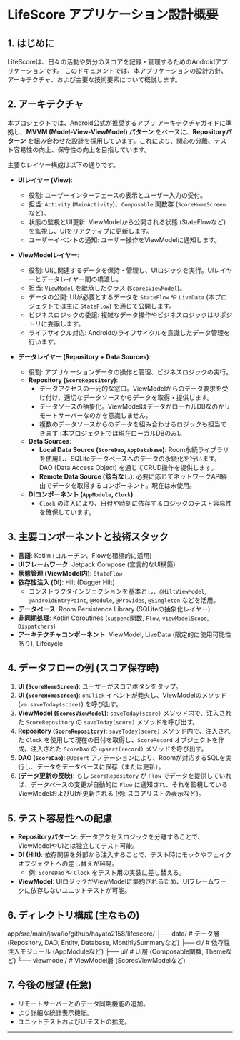 # LifeScore アプリケーション設計概要

## 1. はじめに

LifeScoreは、日々の活動や気分のスコアを記録・管理するためのAndroidアプリケーションです。
このドキュメントでは、本アプリケーションの設計方針、アーキテクチャ、および主要な技術要素について概説します。

## 2. アーキテクチャ

本プロジェクトでは、Android公式が推奨するアプリ アーキテクチャガイドに準拠し、**MVVM (Model-View-ViewModel) パターン** をベースに、**Repositoryパターン** を組み合わせた設計を採用しています。これにより、関心の分離、テスト容易性の向上、保守性の向上を目指しています。

主要なレイヤー構成は以下の通りです。

*   **UIレイヤー (View)**:
    *   役割: ユーザーインターフェースの表示とユーザー入力の受付。
    *   担当: `Activity` (`MainActivity`)、`Composable` 関数群 (`ScoreHomeScreen` など)。
    *   状態の監視とUI更新: ViewModelから公開される状態 (StateFlowなど) を監視し、UIをリアクティブに更新します。
    *   ユーザーイベントの通知: ユーザー操作をViewModelに通知します。

*   **ViewModelレイヤー**:
    *   役割: UIに関連するデータを保持・管理し、UIロジックを実行。UIレイヤーとデータレイヤー間の橋渡し。
    *   担当: `ViewModel` を継承したクラス (`ScoresViewModel`)。
    *   データの公開: UIが必要とするデータを `StateFlow` や `LiveData` (本プロジェクトでは主に `StateFlow`) を通じて公開します。
    *   ビジネスロジックの委譲: 複雑なデータ操作やビジネスロジックはリポジトリに委譲します。
    *   ライフサイクル対応: Androidのライフサイクルを意識したデータ管理を行います。

*   **データレイヤー (Repository + Data Sources)**:
    *   役割: アプリケーションデータの操作と管理、ビジネスロジックの実行。
    *   **Repository (`ScoreRepository`)**:
        *   データアクセスの一元的な窓口。ViewModelからのデータ要求を受け付け、適切なデータソースからデータを取得・提供します。
        *   データソースの抽象化。ViewModelはデータがローカルDBなのかリモートサーバーなのかを意識しません。
        *   複数のデータソースからのデータを組み合わせるロジックも担当できます (本プロジェクトでは現在ローカルDBのみ)。
    *   **Data Sources**:
        *   **Local Data Source (`ScoreDao`, `AppDatabase`)**: Room永続ライブラリを使用し、SQLiteデータベースへのデータの永続化を行います。DAO (Data Access Object) を通じてCRUD操作を提供します。
        *   **Remote Data Source (該当なし)**: 必要に応じてネットワークAPI経由でデータを取得するコンポーネント。現在は未使用。
    *   **DIコンポーネント (`AppModule`, `Clock`)**:
        *   `Clock` の注入により、日付や時刻に依存するロジックのテスト容易性を確保しています。

## 3. 主要コンポーネントと技術スタック

*   **言語**: Kotlin (コルーチン、Flowを積極的に活用)
*   **UIフレームワーク**: Jetpack Compose (宣言的なUI構築)
*   **状態管理 (ViewModel内)**: `StateFlow`
*   **依存性注入 (DI)**: Hilt (Dagger Hilt)
    *   コンストラクタインジェクションを基本とし、`@HiltViewModel`, `@AndroidEntryPoint`, `@Module`, `@Provides`, `@Singleton` などを活用。
*   **データベース**: Room Persistence Library (SQLiteの抽象化レイヤー)
*   **非同期処理**: Kotlin Coroutines (`suspend`関数, `Flow`, `viewModelScope`, `Dispatchers`)
*   **アーキテクチャコンポーネント**: ViewModel, LiveData (限定的に使用可能性あり), Lifecycle

## 4. データフローの例 (スコア保存時)

1.  **UI (`ScoreHomeScreen`)**: ユーザーがスコアボタンをタップ。
2.  **UI (`ScoreHomeScreen`)**: `onClick` イベントが発火し、ViewModelのメソッド (`vm.saveToday(score)`) を呼び出す。
3.  **ViewModel (`ScoresViewModel`)**: `saveToday(score)` メソッド内で、注入された `ScoreRepository` の `saveToday(score)` メソッドを呼び出す。
4.  **Repository (`ScoreRepository`)**: `saveToday(score)` メソッド内で、注入された `Clock` を使用して現在の日付を取得し、`ScoreRecord` オブジェクトを作成。注入された `ScoreDao` の `upsert(record)` メソッドを呼び出す。
5.  **DAO (`ScoreDao`)**: `@Upsert` アノテーションにより、Roomが対応するSQLを実行し、データをデータベースに保存（または更新）。
6.  **(データ更新の反映)**: もし `ScoreRepository` が `Flow` でデータを提供していれば、データベースの変更が自動的に `Flow` に通知され、それを監視しているViewModelおよびUIが更新される (例: スコアリストの表示など)。

## 5. テスト容易性への配慮

*   **Repositoryパターン**: データアクセスロジックを分離することで、ViewModelやUIとは独立してテスト可能。
*   **DI (Hilt)**: 依存関係を外部から注入することで、テスト時にモックやフェイクオブジェクトへの差し替えが容易。
    *   例: `ScoreDao` や `Clock` をテスト用の実装に差し替える。
*   **ViewModel**: UIロジックがViewModelに集約されるため、UIフレームワークに依存しないユニットテストが可能。

## 6. ディレクトリ構成 (主なもの)
app/src/main/java/io/github/hayato2158/lifescore/ ├── data/             # データ層 (Repository, DAO, Entity, Database, MonthlySummaryなど) ├── di/               # 依存性注入モジュール (AppModuleなど) ├── ui/               # UI層 (Composable関数, Themeなど) └── viewmodel/        # ViewModel層 (ScoresViewModelなど)

## 7. 今後の展望 (任意)

*   リモートサーバーとのデータ同期機能の追加。
*   より詳細な統計表示機能。
*   ユニットテストおよびUIテストの拡充。

---
